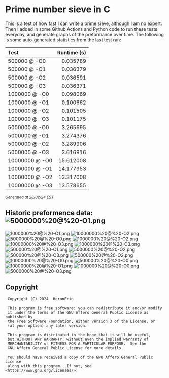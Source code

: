 # Prime number sieve in C

This is a test of how fast I can write a prime sieve, although I am no expert. Then I added in some Github Actions and Python code to run these tests everyday, and generate graphs of the preformance over time.
The following is some auto-generated statistics from the last test ran:

| Test          | Runtime (s)   |
| :---          |          ---: |
|500000 @ -O0|0.035789|
|500000 @ -O1|0.036379|
|500000 @ -O2|0.036591|
|500000 @ -O3|0.036371|
|1000000 @ -O0|0.098069|
|1000000 @ -O1|0.100662|
|1000000 @ -O2|0.101505|
|1000000 @ -O3|0.101175|
|5000000 @ -O0|3.265695|
|5000000 @ -O1|3.274376|
|5000000 @ -O2|3.289906|
|5000000 @ -O3|3.616916|
|10000000 @ -O0|15.612008|
|10000000 @ -O1|14.177953|
|10000000 @ -O2|13.317008|
|10000000 @ -O3|13.578655|

<sup><i>Generated at 28/02/24 EST</i></sup>
## Historic preformence data:![5000000%20@%20-O1.png](imgs/5000000%20@%20-O1.png)
![1000000%20@%20-O1.png](imgs/1000000%20@%20-O1.png)
![10000000%20@%20-O2.png](imgs/10000000%20@%20-O2.png)
![5000000%20@%20-O0.png](imgs/5000000%20@%20-O0.png)
![1000000%20@%20-O2.png](imgs/1000000%20@%20-O2.png)
![10000000%20@%20-O3.png](imgs/10000000%20@%20-O3.png)
![1000000%20@%20-O3.png](imgs/1000000%20@%20-O3.png)
![500000%20@%20-O1.png](imgs/500000%20@%20-O1.png)
![5000000%20@%20-O2.png](imgs/5000000%20@%20-O2.png)
![500000%20@%20-O3.png](imgs/500000%20@%20-O3.png)
![500000%20@%20-O2.png](imgs/500000%20@%20-O2.png)
![10000000%20@%20-O0.png](imgs/10000000%20@%20-O0.png)
![500000%20@%20-O0.png](imgs/500000%20@%20-O0.png)
![10000000%20@%20-O1.png](imgs/10000000%20@%20-O1.png)
![1000000%20@%20-O0.png](imgs/1000000%20@%20-O0.png)
![5000000%20@%20-O3.png](imgs/5000000%20@%20-O3.png)


## Copyright
```
 Copyright (C) 2024  HeronErin

 This program is free software: you can redistribute it and/or modify
 it under the terms of the GNU Affero General Public License as published by
 the Free Software Foundation, either version 3 of the License, or
 (at your option) any later version.

 This program is distributed in the hope that it will be useful,
 but WITHOUT ANY WARRANTY; without even the implied warranty of
 MERCHANTABILITY or FITNESS FOR A PARTICULAR PURPOSE.  See the
 GNU Affero General Public License for more details.

 You should have received a copy of the GNU Affero General Public License
 along with this program.  If not, see <https://www.gnu.org/licenses/>.
```